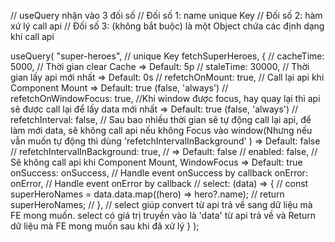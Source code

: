 // useQuery nhận vào 3 đối số
// Đối số 1: name unique Key
// Đối số 2: hàm xứ lý call api
// Đối số 3: (không bắt buộc) là một Object chứa các định dạng khi call api

useQuery(
"super-heroes", // unique Key
fetchSuperHeroes,
{
// cacheTime: 5000, // Thời gian clear Cache => Default: 5p
// staleTime: 30000, // Thời gian lấy api mới nhất => Default: 0s
// refetchOnMount: true, // Call lại api khi Component Mount => Default: true (false, 'always')
// refetchOnWindowFocus: true, //Khi window được focus, hay quay lại thì api sẽ được call lại để lấy data mới nhất => Default: true (false, 'always')
// refetchInterval: false, // Sau bao nhiều thời gian sẽ tự động call lại api, để làm mới data, sẽ không call api nếu không Focus vào window(Nhưng nếu vẫn muốn tự động thì dùng 'refetchIntervalInBackground' ) => Default: false
// refetchIntervalInBackground: true, // => Default: false
// enabled: false, // Sẽ không call api khi Component Mount, WindowFocus => Default: true
onSuccess: onSuccess, // Handle event onSuccess by callback
onError: onError, // Handle event onError by callback
// select: (data) => {
// const superHeroNames = data.data.map((hero) => hero?.name);
// return superHeroNames;
// },
// select giúp convert từ api trả về sang dữ liệu mà FE mong muốn. select có giá trị truyền vào là 'data' từ api trả về và Return dữ liệu mà FE mong muốn sau khi đã xử lý
}
);
